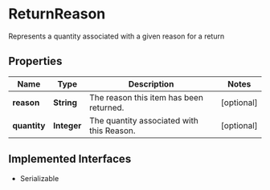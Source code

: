 

# ReturnReason

Represents a quantity associated with a given reason for a return

## Properties

| Name | Type | Description | Notes |
|------------ | ------------- | ------------- | -------------|
|**reason** | **String** | The reason this item has been returned. |  [optional] |
|**quantity** | **Integer** | The quantity associated with this Reason. |  [optional] |


## Implemented Interfaces

* Serializable


